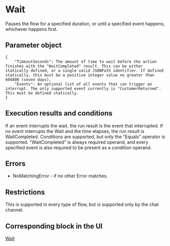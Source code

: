 # Wait<a name="flow-control-actions-wait"></a>

Pauses the flow for a specified duration, or until a specified event happens, whichever happens first\. 

## Parameter object<a name="wait-parameter"></a>

```
{
    "TimeoutSeconds": The amount of time to wait before the action finishes with the "WaitCompleted" result. This can be either statically defined, or a single valid JSONPath identifier. If defined statically, this must be a positive integer value no greater than 604800 (seven days),
    "Events": An optional list of all events that can trigger an interrupt. The only supported event currently is "CustomerReturned". This must be defined statically. 
}
```

## Execution results and conditions<a name="wait-results"></a>

If an event interrupts the wait, the run result is the event that interrupted\. If no event interrupts the Wait and the time elapses, the run result is WaitCompleted\. Conditions are supported, but only the "Equals" operator is supported\. "WaitCompleted" is always required operand, and every specified event is also required to be present as a condition operand\.

## Errors<a name="wait-errors"></a>
+ NoMatchingError \- if no other Error matches\.

## Restrictions<a name="wait-restrictions"></a>

This is supported in every type of flow, but is supported only by the chat channel\. 

## Corresponding block in the UI<a name="wait-ui"></a>

[Wait](wait.md) 